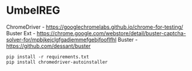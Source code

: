 # UmbelREG

ChromeDriver - https://googlechromelabs.github.io/chrome-for-testing/
Buster Ext - https://chrome.google.com/webstore/detail/buster-captcha-solver-for/mpbjkejclgfgadiemmefgebjfooflfhl
Buster - https://github.com/dessant/buster

```
pip install -r requirements.txt
pip install chromedriver-autoinstaller
```

